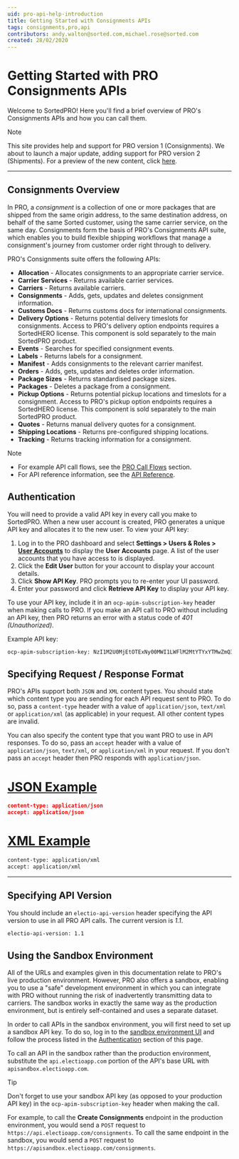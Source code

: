 ```yaml
---
uid: pro-api-help-introduction
title: Getting Started with Consignments APIs
tags: consignments,pro,api
contributors: andy.walton@sorted.com,michael.rose@sorted.com
created: 28/02/2020
---
```

# Getting Started with PRO Consignments APIs

Welcome to SortedPRO! Here you'll find a brief overview of PRO's Consignments APIs and how you can call them.

> [!NOTE]
> This site provides help and support for PRO version 1 (Consignments). We about to launch a major update, adding support for PRO version 2 (Shipments). For a preview of the new content, click [here](https://docs-preview.sorted.com/pro/).

---

## Consignments Overview

In PRO, a _consignment_ is a collection of one or more packages that are shipped from the same origin address, to the same destination address, on behalf of the same Sorted customer, using the same carrier service, on the same day. Consignments form the basis of PRO's Consignments API suite, which enables you to build flexible shipping workflows that manage a consignment's journey from customer order right through to delivery.

PRO's Consignments suite offers the following APIs:

* **Allocation** - Allocates consignments to an appropriate carrier service.
* **Carrier Services** - Returns available carrier services.
* **Carriers** - Returns available carriers.
* **Consignments** - Adds, gets, updates and deletes consignment information.
* **Customs Docs** - Returns customs docs for international consignments.
* **Delivery Options** - Returns potential delivery timeslots for consignments. Access to PRO's delivery option endpoints requires a SortedHERO license. This component is sold separately to the main SortedPRO product.
* **Events** - Searches for specified consignment events.
* **Labels** - Returns labels for a consignment.
* **Manifest** - Adds consignments to the relevant carrier manifest.
* **Orders** - Adds, gets, updates and deletes order information.
* **Package Sizes** - Returns standardised package sizes.
* **Packages** - Deletes a package from a consignment.
* **Pickup Options** - Returns potential pickup locations and timeslots for a consignment. Access to PRO's pickup option endpoints requires a SortedHERO license. This component is sold separately to the main SortedPRO product.
* **Quotes** - Returns manual delivery quotes for a consignment. 
* **Shipping Locations** - Returns pre-configured shipping locations.
* **Tracking** - Returns tracking information for a consignment.

> [!NOTE]
>
> * For example API call flows, see the [PRO Call Flows](/pro/api/help/flows.html) section.
> * For API reference information, see the [API Reference](https://docs.electioapp.com/#/api/PostTrackingEvents).

## Authentication

You will need to provide a valid API key in every call you make to SortedPRO. When a new user account is created, PRO generates a unique API key and allocates it to the new user. To view your API key:

1. Log in to the PRO dashboard and select **Settings > Users & Roles > [User Accounts](https://www.electioapp.com/Company/UserAccounts)** to display the **User Accounts** page. A list of the user accounts that you have access to is displayed.
2. Click the **Edit User** button for your account to display your account details.
3. Click **Show API Key**. PRO prompts you to re-enter your UI password.
4. Enter your password and click **Retrieve API Key** to display your API key.

To use your API key, include it in an `ocp-apim-subscription-key` header when making calls to PRO. If you make an API call to PRO without including an API key, then PRO returns an error with a status code of _401 (Unauthorized)_.

Example API key:

```xml
ocp-apim-subscription-key: NzI1M2U0MjEtOTExNy00MWI1LWFlM2MtYTYxYTMwZmQ3NWM5
```

## Specifying Request / Response Format

PRO's APIs support both `JSON` and `XML` content types. You should state which content type you are sending for each API request sent to PRO. To do so, pass a `content-type` header with a value of `application/json`, `text/xml` or `application/xml` (as applicable) in your request. All other content types are invalid.

You can also specify the content type that you want PRO to use in API responses. To do so, pass an `accept` header with a value of `application/json`, `text/xml`, or `application/xml` in your request. If you don't pass an `accept` header then PRO responds with `application/json`.

# [JSON Example](#tab/json-example)

```json
content-type: application/json
accept: application/json
```

# [XML Example](#tab/xml-example)

```xml
content-type: application/xml
accept: application/xml
```

---

## Specifying API Version

You should include an `electio-api-version` header specifying the API version to use in all PRO API calls. The current version is _1.1_.

```xml
electio-api-version: 1.1
```

## Using the Sandbox Environment

All of the URLs and examples given in this documentation relate to PRO's live production environment. However, PRO also offers a sandbox, enabling you to use a "safe" development environment in which you can integrate with PRO without running the risk of inadvertently transmitting data to carriers. The sandbox works in exactly the same way as the production environment, but is entirely self-contained and uses a separate dataset.

In order to call APIs in the sandbox environment, you will first need to set up a sandbox API key. To do so, log in to the [sandbox environment UI](https://websandbox.electioapp.com/) and follow the process listed in the [Authentication](#authentication) section of this page.

To call an API in the sandbox rather than the production environment, substitute the `api.electioapp.com` portion of the API's base URL with `apisandbox.electioapp.com`.

> [!TIP]
> Don't forget to use your sandbox API key (as opposed to your production API key) in the `ocp-apim-subscription-key` header when making the call.

For example, to call the **Create Consignments** endpoint in the production environment, you would send a `POST` request to `https://api.electioapp.com/consignments`. To call the same endpoint in the sandbox, you would send a `POST` request to `https://apisandbox.electioapp.com/consignments`.
